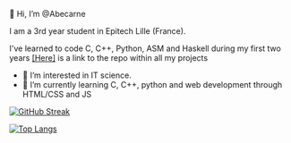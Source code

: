 👋 Hi, I’m @Abecarne

I am a 3rd year student in Epitech Lille (France).

I've learned to code C, C++, Python, ASM and Haskell during my first two years [[Here]](https://github.com/Abecarne/Epitech) is a link to the repo within all my projects

- 👀 I’m interested in IT science.
- 🌱 I’m currently learning C, C++, python and web development through HTML/CSS and JS

<!---
Abecarne/Abecarne is a ✨ special ✨ repository because its `README.md` (this file) appears on your GitHub profile.
You can click the Preview link to take a look at your changes.
--->

[![GitHub Streak](http://github-readme-streak-stats.herokuapp.com?user=Abecarne&layout=compact&hide_border=true&theme=vision-friendly-dark)]()

[![Top Langs](https://github-readme-stats.vercel.app/api/top-langs/?username=Abecarne&layout=compact&hide_border=true&theme=vision-friendly-dark)]()

